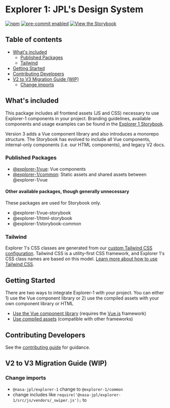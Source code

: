 # Explorer 1: JPL's Design System

[![npm](https://img.shields.io/npm/v/@nasa-jpl/explorer-1)](https://npmjs.com/package/@nasa-jpl/explorer-1)
[![pre-commit enabled](https://img.shields.io/badge/pre--commit-enabled-brightgreen?logo=pre-commit&logoColor=white)](https://github.com/pre-commit/pre-commit)
[![View the Storybook](https://img.shields.io/badge/Storybook-FF4785.svg?logo=storybook&logoColor=white)](https://nasa-jpl.github.io/explorer-1/)

## Table of contents

- [What's included](#whats-included)
  - [Published Packages](#published-packages)
  - [Tailwind](#tailwind)
- [Getting Started](#getting-started)
- [Contributing Developers](#contributing-developers)
- [V2 to V3 Migration Guide (WIP)](#v2-to-v3-migration-guide-wip)
  - [Change imports](#change-imports)

## What's included

This package includes all frontend assets (JS and CSS) necessary to use Explorer-1 components in your project. Branding guidelines, available components and usage examples can be found in the [Explorer 1 Storybook](https://nasa-jpl.github.io/explorer-1/).

Version 3 adds a Vue component library and also introduces a monorepo structure. The Storybook has evolved to include all Vue components, internal-only components (i.e. our HTML components), and legacy V2 docs.

### Published Packages

- [@explorer-1/vue](https://github.com/nasa-jpl/explorer-1/tree/main/packages/vue): Vue components
- [@explorer-1/common](https://github.com/nasa-jpl/explorer-1/tree/main/packages/common): Static assets and shared assets between @explorer-1/vue

#### Other available packages, though generally unnecessary

These packages are used for Storybook only.

- @explorer-1/vue-storybook
- @explorer-1/html-storybook
- @explorer-1/storybook-common

### Tailwind

Explorer 1's CSS classes are generated from our [custom Tailwind CSS configuration](./packages/common/tailwind.config.js). Tailwind CSS is a utility-first CSS framework, and Explorer 1's CSS class names are based on this model. [Learn more about how to use Tailwind CSS](https://tailwindcss.com/docs).

## Getting Started

There are two ways to integrate Explorer-1 with your project. You can either 1) use the Vue component library or 2) use the compiled assets with your own component library or HTML

- [Use the Vue component library](./packages/vue/README.md) (requires the [Vue.js](https://vuejs.org/) framework)
- [Use compiled assets](./packages/common/README.md) (compatible with other frameworks)

## Contributing Developers

See the [contributing guide](CONTRIBUTING.md) for guidance.

## V2 to V3 Migration Guide (WIP)

### Change imports

- `@nasa-jpl/explorer-1` change to `@explorer-1/common`
- change includes like `require('@nasa-jpl/explorer-1/src/js/vendors/_swiper.js');` to
